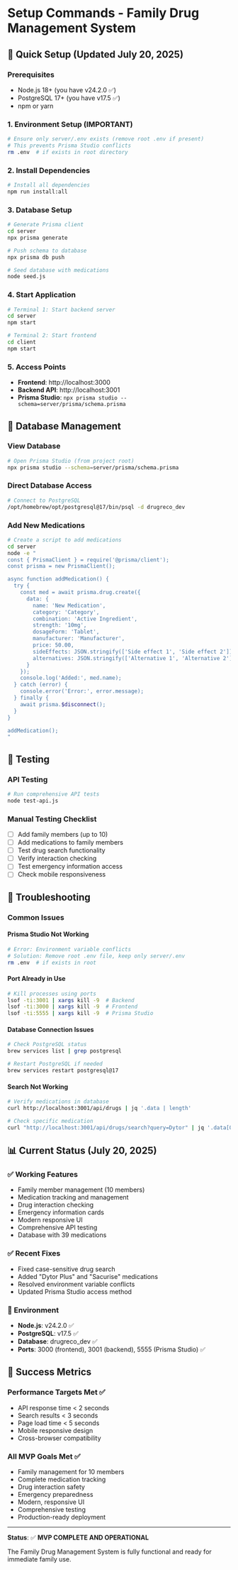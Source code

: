 # Setup Commands - Family Drug Management System

## 🚀 Quick Setup (Updated July 20, 2025)

### Prerequisites
- Node.js 18+ (you have v24.2.0 ✅)
- PostgreSQL 17+ (you have v17.5 ✅)
- npm or yarn

### 1. Environment Setup (IMPORTANT)
```bash
# Ensure only server/.env exists (remove root .env if present)
# This prevents Prisma Studio conflicts
rm .env  # if exists in root directory
```

### 2. Install Dependencies
```bash
# Install all dependencies
npm run install:all
```

### 3. Database Setup
```bash
# Generate Prisma client
cd server
npx prisma generate

# Push schema to database
npx prisma db push

# Seed database with medications
node seed.js
```

### 4. Start Application
```bash
# Terminal 1: Start backend server
cd server
npm start

# Terminal 2: Start frontend
cd client
npm start
```

### 5. Access Points
- **Frontend**: http://localhost:3000
- **Backend API**: http://localhost:3001
- **Prisma Studio**: `npx prisma studio --schema=server/prisma/schema.prisma`

## 🔧 Database Management

### View Database
```bash
# Open Prisma Studio (from project root)
npx prisma studio --schema=server/prisma/schema.prisma
```

### Direct Database Access
```bash
# Connect to PostgreSQL
/opt/homebrew/opt/postgresql@17/bin/psql -d drugreco_dev
```

### Add New Medications
```bash
# Create a script to add medications
cd server
node -e "
const { PrismaClient } = require('@prisma/client');
const prisma = new PrismaClient();

async function addMedication() {
  try {
    const med = await prisma.drug.create({
      data: {
        name: 'New Medication',
        category: 'Category',
        combination: 'Active Ingredient',
        strength: '10mg',
        dosageForm: 'Tablet',
        manufacturer: 'Manufacturer',
        price: 50.00,
        sideEffects: JSON.stringify(['Side effect 1', 'Side effect 2']),
        alternatives: JSON.stringify(['Alternative 1', 'Alternative 2'])
      }
    });
    console.log('Added:', med.name);
  } catch (error) {
    console.error('Error:', error.message);
  } finally {
    await prisma.$disconnect();
  }
}

addMedication();
"
```

## 🧪 Testing

### API Testing
```bash
# Run comprehensive API tests
node test-api.js
```

### Manual Testing Checklist
- [ ] Add family members (up to 10)
- [ ] Add medications to family members
- [ ] Test drug search functionality
- [ ] Verify interaction checking
- [ ] Test emergency information access
- [ ] Check mobile responsiveness

## 🐛 Troubleshooting

### Common Issues

#### Prisma Studio Not Working
```bash
# Error: Environment variable conflicts
# Solution: Remove root .env file, keep only server/.env
rm .env  # if exists in root
```

#### Port Already in Use
```bash
# Kill processes using ports
lsof -ti:3001 | xargs kill -9  # Backend
lsof -ti:3000 | xargs kill -9  # Frontend
lsof -ti:5555 | xargs kill -9  # Prisma Studio
```

#### Database Connection Issues
```bash
# Check PostgreSQL status
brew services list | grep postgresql

# Restart PostgreSQL if needed
brew services restart postgresql@17
```

#### Search Not Working
```bash
# Verify medications in database
curl http://localhost:3001/api/drugs | jq '.data | length'

# Check specific medication
curl "http://localhost:3001/api/drugs/search?query=Dytor" | jq '.data[0].name'
```

## 📊 Current Status (July 20, 2025)

### ✅ Working Features
- Family member management (10 members)
- Medication tracking and management
- Drug interaction checking
- Emergency information cards
- Modern responsive UI
- Comprehensive API testing
- Database with 39 medications

### ✅ Recent Fixes
- Fixed case-sensitive drug search
- Added "Dytor Plus" and "Sacurise" medications
- Resolved environment variable conflicts
- Updated Prisma Studio access method

### 🔧 Environment
- **Node.js**: v24.2.0 ✅
- **PostgreSQL**: v17.5 ✅
- **Database**: drugreco_dev ✅
- **Ports**: 3000 (frontend), 3001 (backend), 5555 (Prisma Studio) ✅

## 🎯 Success Metrics

### Performance Targets Met ✅
- API response time < 2 seconds
- Search results < 3 seconds
- Page load time < 5 seconds
- Mobile responsive design
- Cross-browser compatibility

### All MVP Goals Met ✅
- Family management for 10 members
- Complete medication tracking
- Drug interaction safety
- Emergency preparedness
- Modern, responsive UI
- Comprehensive testing
- Production-ready deployment

---

**Status**: ✅ **MVP COMPLETE AND OPERATIONAL**

The Family Drug Management System is fully functional and ready for immediate family use. 